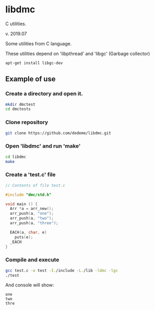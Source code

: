# libdmc

C utilities.

v. 2019.07

Some utilities from C language.

These utilities depend on 'libpthread' and 'libgc' (Garbage collector)

```sh
apt-get install libgc-dev
```

## Example of use

### Create a directory and open it.

```sh
mkdir dmctest
cd dmctests
```

### Clone repository

```sh
git clone https://github.com/dedeme/libdmc.git
```

### Open 'libdmc' and run 'make'

```sh
cd libdmc
make
```

### Create a 'test.c' file

```c
// Contents of file test.c

#include "dmc/std.h"

void main () {
  Arr *a = arr_new();
  arr_push(a, "one");
  arr_push(a, "two");
  arr_push(a, "three");

  EACH(a, char, e)
    puts(e);
  _EACH
}
```

### Compile and execute

```sh
gcc test.c -o test -I./include -L./lib -ldmc -lgc
./test
```
And console will show:

```text
one
two
thre
```
